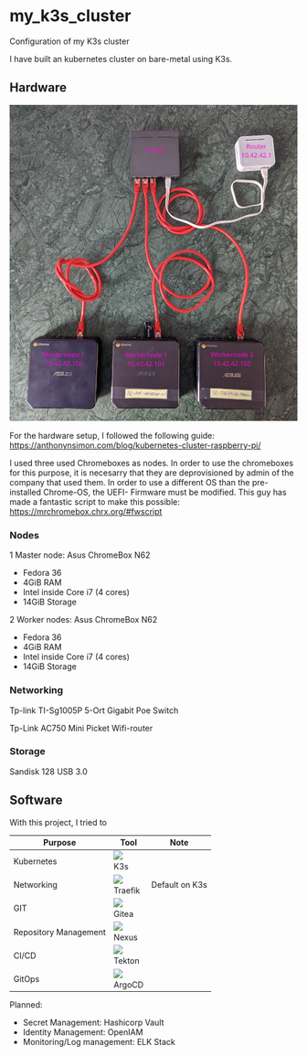 # my_k3s_cluster
Configuration of my K3s cluster

I have built an kubernetes cluster on bare-metal using K3s.

## Hardware

<img src="images/hardware_setup.jpg">

For the hardware setup, I followed the following guide: https://anthonynsimon.com/blog/kubernetes-cluster-raspberry-pi/


I used three used Chromeboxes as nodes. In order to use the chromeboxes for this purpose, it is necesarry that they are deprovisioned by admin of the company that used them. In order to use a different OS than the pre-installed Chrome-OS, the UEFI- Firmware must be modified. This guy has made a fantastic script to make this possible: https://mrchromebox.chrx.org/#fwscript


### Nodes

1 Master node: Asus ChromeBox N62
- Fedora 36
- 4GiB RAM
- Intel inside Core i7 (4 cores)
- 14GiB Storage

2 Worker nodes: Asus ChromeBox N62
- Fedora 36
- 4GiB RAM
- Intel inside Core i7 (4 cores)
- 14GiB Storage

### Networking

Tp-link TI-Sg1005P 5-Ort Gigabit Poe Switch

Tp-Link AC750 Mini Picket Wifi-router

### Storage

Sandisk 128 USB 3.0

## Software

With this project, I tried to 

| Purpose | Tool | Note |
|---|---|---|
| Kubernetes | <img src="https://k3s.io/img/k3s-logo-light.svg" width="100"><br>K3s |  |
| Networking | <img src="https://containous.github.io/slides/online-meetup-201901/images/traefik.logo.png" width="100"><br />Traefik | Default on K3s |
| GIT | <img src="https://docs.gitea.io/images/gitea.png" width="100"><br />Gitea |  |
| Repository Management | <img src="https://www.sonatype.com/hubfs/Repo%20Combined%20Manager/Repo%20Icon%20with%20green.png" width="100"><br />Nexus |  |
| CI/CD | <img src="https://cloudevents.io/img/logos/integrations/tekton.png" width="100"><br />Tekton |  |
| GitOps | <img src="https://luktom.net/wordpress/wp-content/uploads/2019/11/argo.png" width="100"><br />ArgoCD |  |

Planned:
- Secret Management: Hashicorp Vault
- Identity Management: OpenIAM
- Monitoring/Log management: ELK Stack


